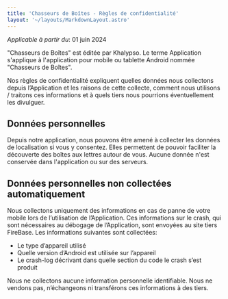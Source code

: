 ```yaml
---
title: 'Chasseurs de Boîtes - Règles de confidentialité'
layout: '~/layouts/MarkdownLayout.astro'
---
```


_Applicable à partir du_: 01 juin 2024

"Chasseurs de Boîtes" est éditée par Khalypso. Le terme Application s'applique à l'application pour mobile ou tablette Android nommée "Chasseurs de Boîtes".

Nos règles de confidentialité expliquent quelles données nous collectons depuis l’Application et les raisons de cette collecte, comment nous utilisons / traitons ces informations et à quels tiers nous pourrions éventuellement les divulguer.

## Données personnelles

Depuis notre application, nous pouvons être amené à collecter les données de localisation si vous y consentez. Elles permettent de pouvoir faciliter la découverte des boîtes aux lettres autour de vous. Aucune donnée n'est conservée dans l'application ou sur des serveurs.

## Données personnelles non collectées automatiquement

Nous collectons uniquement des informations en cas de panne de votre
mobile lors de l’utilisation de l’Application. Ces informations sur le
crash, qui sont nécessaires au débogage de l’Application, sont envoyées
au site tiers FireBase. Les informations suivantes sont collectées:
- Le type d’appareil utilisé
- Quelle version d’Android est utilisée sur l’appareil
- Le crash-log décrivant dans quelle section du code le crash s’est produit

Nous ne collectons aucune information personnelle identifiable. Nous ne vendons pas, n’échangeons ni transférons ces informations à des tiers.
